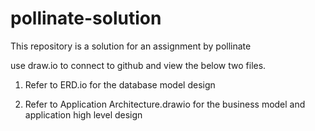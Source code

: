 # pollinate-solution
This repository is a solution for an assignment by pollinate

use draw.io to connect to github and view the below two files.

1. Refer to ERD.io for the database model design

2. Refer to Application Architecture.drawio for the business model and application high level design
